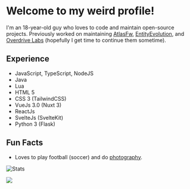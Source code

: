 # Welcome to my weird profile!
I'm an 18-year-old guy who loves to code and maintain open-source projects. Previously worked on maintaining [AtlasFw](https://github.com/AtlasFw), [EntityEvolution](https://github.com/EntityEvolution), and [Overdrive Labs](https://github.com/OverdriveLabs) (hopefully I get time to continue them sometime).

## Experience
- JavaScript, TypeScript, NodeJS
- Java
- Lua
- HTML 5
- CSS 3 (TailwindCSS)
- VueJs 3.0 (Nuxt 3)
- ReactJs
- SvelteJs (SvelteKit)
- Python 3 (Flask)

## Fun Facts
- Loves to play football (soccer) and do [photography](https://imbombay.tech/gallery).

![Stats](https://github-readme-stats.vercel.app/api?username=BombayV&show_icons=true&theme=dracula&count_private=true&include_all_commits=true&border_radius=10)

<img src="https://komarev.com/ghpvc/?username=BombayV&style=flat-square"/>
